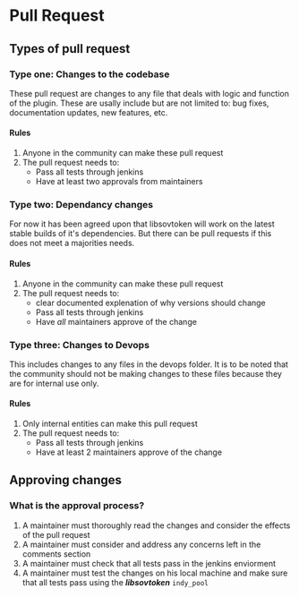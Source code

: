 # Pull Request 

## Types of pull request

### Type one: Changes to the codebase

These pull request are changes to any file that deals with logic and function of the plugin. These are usally include but are not limited to: bug fixes, documentation updates, new features, etc.
#### Rules

1. Anyone in the community can make these pull request 
2. The pull request needs to:
    * Pass all tests through jenkins
    * Have at least two approvals from maintainers

### Type two: Dependancy changes 

For now it has been agreed upon that libsovtoken will work on the latest stable builds of it's dependencies. But there can be pull requests if this does not meet a majorities needs.

#### Rules

1. Anyone in the community can make these pull request 
2. The pull request needs to:
    * clear documented explenation of why versions should change
    * Pass all tests through jenkins
    * Have _all_ maintainers approve of the change 


### Type three: Changes to Devops

This includes changes to any files in the devops folder. It is to be noted that the community should not be making changes to these files because they are for internal use only.

#### Rules

1. Only internal entities can make this pull request
2. The pull request needs to:
    * Pass all tests through jenkins
    * Have at least 2 maintainers approve of the change

## Approving changes

### What is the approval process?

1. A maintainer must thoroughly read the changes and consider the effects of the pull request
2. A maintainer must consider and address any concerns left in the comments section
2. A maintainer must check that all tests pass in the jenkins enviorment
3. A maintainer must test the changes on his local machine and make sure that all tests pass using the ***libsovtoken*** `indy_pool` 
